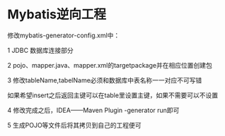 # Mybatis逆向工程

修改mybatis-generator-config.xml中：

1 JDBC 数据库连接部分

2 pojo、mapper.java、mapper.xml的targetpackage并在相应位置创建包

3 修改tableName,tabelName必须和数据库中表名称一一对应不可写错

如果希望insert之后返回主键可以在table里设置主键，如果不需要可以不设置

4 修改完成之后，IDEA——Maven Plugin -generator run即可

5 生成POJO等文件后将其拷贝到自己的工程便可